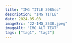 ```yaml
---
title: "IMG TITLE 3985cc"
description: "IMG TITLE"
date: 2024-05-08
imageSrc: "22-IMG_3530.jpeg"
imageAlt: "IMG ALT TEXT"
tags: ["tag1", "tag2"]
---
```

